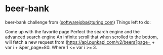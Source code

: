 # beer-bank
beer-bank challenge from (softwarejobs@turing.com) Things left to do:

Come up with the favorite page
Perfect the search engine and the advanced search engine
An infinite scroll that when scrolled to the bottom, will fetch a new request from (https://api.punkapi.com/v2/beers?page= + var i + &per_page=80. Where 1 <= var i >= 3.
